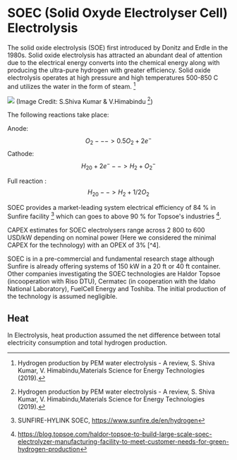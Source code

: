 # SOEC (Solid Oxyde Electrolyser Cell) Electrolysis

The solid oxide electrolysis (SOE) first introduced by Donitz and Erdle in the 1980s. Solid oxide electrolysis has attracted an abundant deal of attention due to the electrical energy converts into the chemical energy along with producing the ultra-pure hydrogen with greater efficiency. Solid oxide electrolysis operates at high pressure and high temperatures 500-850 C and utilizes the water in the form of steam. [^1]

![](SOEC.PNG)
(Image Credit: S.Shiva Kumar & V.Himabindu [^1])


The following reactions take place:

Anode: $$O_2-  --> 0.5 O_2 + 2 e^-$$
Cathode: $$H_20 + 2 e^-  --> H_2 +O_2^-$$


Full reaction : $$H_20 --> H_2 + 1/2O_2$$

SOEC provides a market-leading system electrical efficiency of 84 % in Sunfire facility [^2] which can goes to above 90 % for Topsoe's industries [^3].

CAPEX estimates for SOEC electrolysers range across 2 800 to 600 USD/kW depending on nominal power (Here we considered the minimal CAPEX for the technology) with an OPEX of 3% [^4].



SOEC is in a pre-commercial and fundamental research stage although Sunfire is already offering systems of 150 kW in a 20 ft or 40 ft
container. Other companies investigating the SOEC technologies are Haldor Topsoe (incooperation with Riso DTU), Cermatec (in cooperation with the
Idaho National Laboratory), FuelCell Energy and Toshiba. The initial production of the technology is assumed negligible.

## Heat
In Electrolysis, heat production assumed the net difference between total electricity consumption and total hydrogen production.

[^1]: Hydrogen production by PEM water electrolysis - A review, S. Shiva Kumar, V. Himabindu,Materials Science for Energy Technologies (2019).

[^2]: SUNFIRE-HYLINK SOEC, https://www.sunfire.de/en/hydrogen

[^3]: https://blog.topsoe.com/haldor-topsoe-to-build-large-scale-soec-electrolyzer-manufacturing-facility-to-meet-customer-needs-for-green-hydrogen-production
